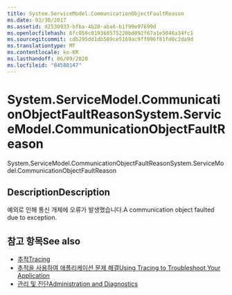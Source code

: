 ```yaml
---
title: System.ServiceModel.CommunicationObjectFaultReason
ms.date: 03/30/2017
ms.assetid: d2530933-bfba-4b20-aba6-b1f99e97699d
ms.openlocfilehash: 6fc059c019368575220bd092f67a1e5046a34fc1
ms.sourcegitcommit: cdb295dd1db589ce5169ac9ff096f01fd0c2da9d
ms.translationtype: MT
ms.contentlocale: ko-KR
ms.lasthandoff: 06/09/2020
ms.locfileid: "84588147"
---
```

# <a name="systemservicemodelcommunicationobjectfaultreason"></a><span data-ttu-id="d6d42-102">System.ServiceModel.CommunicationObjectFaultReason</span><span class="sxs-lookup"><span data-stu-id="d6d42-102">System.ServiceModel.CommunicationObjectFaultReason</span></span>
<span data-ttu-id="d6d42-103">System.ServiceModel.CommunicationObjectFaultReason</span><span class="sxs-lookup"><span data-stu-id="d6d42-103">System.ServiceModel.CommunicationObjectFaultReason</span></span>  
  
## <a name="description"></a><span data-ttu-id="d6d42-104">Description</span><span class="sxs-lookup"><span data-stu-id="d6d42-104">Description</span></span>  
 <span data-ttu-id="d6d42-105">예외로 인해 통신 개체에 오류가 발생했습니다.</span><span class="sxs-lookup"><span data-stu-id="d6d42-105">A communication object faulted due to exception.</span></span>  
  
## <a name="see-also"></a><span data-ttu-id="d6d42-106">참고 항목</span><span class="sxs-lookup"><span data-stu-id="d6d42-106">See also</span></span>

- [<span data-ttu-id="d6d42-107">추적</span><span class="sxs-lookup"><span data-stu-id="d6d42-107">Tracing</span></span>](index.md)
- [<span data-ttu-id="d6d42-108">추적을 사용하여 애플리케이션 문제 해결</span><span class="sxs-lookup"><span data-stu-id="d6d42-108">Using Tracing to Troubleshoot Your Application</span></span>](using-tracing-to-troubleshoot-your-application.md)
- [<span data-ttu-id="d6d42-109">관리 및 진단</span><span class="sxs-lookup"><span data-stu-id="d6d42-109">Administration and Diagnostics</span></span>](../index.md)

